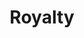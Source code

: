 ---
pid: FS279
title: Royalty
location_transcription: In North Philly
zipcode: '19104'
outside_phl: 
neighborhood: University City,Belmont,Parkside,Powelton Village
age: '40'
age_range: 40-49
instagram: 
image_file_name: FS_279.jpg
proposal_transcription: 
topic: Neighborhoods
topic_summary: '0'
type: Other No Form
keywords_other: 
credit: lena
image_labels: 
twitter: 
facebook: 
permalink: "/monuments/fs279/"
layout: item-page
---